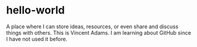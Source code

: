 # hello-world
A place where I can store ideas, resources, or even share and discuss things with others.
This is Vincent Adams. I am learning about GitHub since I have not used it before. 
